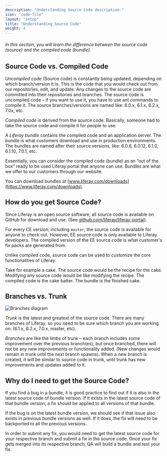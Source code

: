 ```yaml
---
description: "Understanding Source Code description."
icon: "code-file"
layout: "setup"
title: "Understanding Source Code"
weight: 4
---
```


###### In this section, you will learn the difference between the source code (source) and the compiled code (bundle).

<article id="sourceVsCompiled">

## Source Code vs. Compiled Code

_Uncompiled code_ (Source code) is constantly being updated, depending on which branch/version it is. This is the code that you would check out from our repositories, edit, and update. Any changes to the source code are committed into their repositories and branches. The source code is uncompiled code – if you want to use it, you have to use ant commands to compile it. The source branches/versions are named like: 6.0.x, 6.1.x, 6.2.x, 7.0x, etc.

_Compiled code_ is derived from the source code. Basically, someone had to take the source code and compile it for people to use.

A _Liferay bundle_ contains the compiled code and an application server. The bundle is what customers download and use in production environments. The bundles are named after their source versions, like: 6.0.6, 6.0.12, 6.1.0, 6.1.10, 7.0.1, etc.

Essentially, you can consider the compiled code (bundle) as an “out of the box” ready to be used Liferay portal that anyone can use. Bundles are what we offer to our customers through our website.

You can download bundles at [www.liferay.com/downloads](https://www.liferay.com/downloads).

</article>

<article id="gettingSourceCode">

## How do you get Source Code?

Since Liferay is an open source software, all source code is available on GitHub for download and use. (See [github.com/liferay/liferay-portal](http://github.com/liferay/liferay-portal)).

For every CE version, including `master`, the source code is available for anyone to check out. However, EE source code is only available to Liferay developers. The compiled version of the EE source code is what customer's fix packs are generated from.

Unlike compiled code, source code can be used to customize the core functionalities of Liferay.

Take for example a cake. The source code would be the recipe for the cake. Modifying any source code would be like modifying the recipe. The compiled code is the cake batter. The bundle is the finished cake.

</article>

<article id="branchesVstrunk">

## Branches vs. Trunk

![Branches diagram](http://in.liferay.com/documents/114255/77c83c9c-bd26-432d-8747-8d63d6db85e6)

*Trunk* is the latest and greatest of the source code. There are many branches of Liferay, so you need to be sure which branch you are working on. (6.1.x, 6.2.x, 7.0.x, master, etc).

*Branches* are like the limbs of trunk – each branch includes some improvement over the previous branch(es), but once branched, there will not be any new improvements or functionality added. (New changes would remain in trunk until the next branch spawns). When a new branch is created, it will be similar to source code in trunk, until trunk has new improvements and updates added to it.

</article>

<article id="whySourceCode">

## Why do I need to get the Source Code?

If you find a bug in a bundle, it is good practice to find out if it is also in the latest source code of bundle version. If it exists in the latest source code of that bundle version, a fix should be applied to all versions of that bundle.

If the bug is on the latest bundle version, we should see if that issue also exists in previous bundle versions  as well.  If it does, the fix will need to be backported to all the previous versions.

In order to submit any fix, you would need to get the latest source code for your respective branch and submit a fix in the source code.  Once your fix gets merged into its respective branch, QA will build a bundle and test your fix.

</article>
